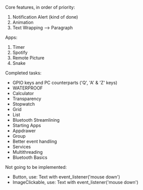 Core features, in order of priority:
 1. Notification Alert (kind of done)
 2. Animation
 3. Text Wrapping --> Paragraph

Apps:
 1. Timer
 3. Spotify
 4. Remote Picture
 5. Snake

Completed tasks:
 - GPIO keys and PC counterparts ('Q', 'A' & 'Z' keys)
 - WATERPROOF
 - Calculator
 - Transparency
 - Stopwatch
 - Grid
 - List
 - Bluetooth Streamlining
 - Starting Apps
 - Appdrawer
 - Group
 - Better event handling
 - Services
 - Multithreading
 - Bluetooth Basics

Not going to be implemented:
 - Button, use: Text with event_listener('mouse down')
 - ImageClickable, use: Text with event_listener('mouse down')